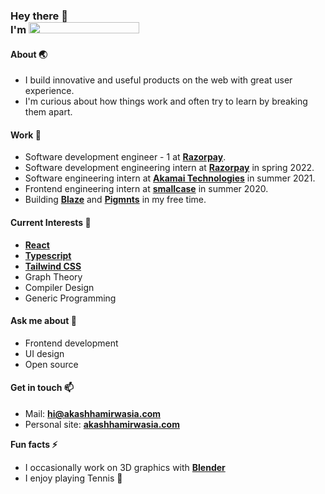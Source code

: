 <h3>
  Hey there 👋<br>
  I'm
  <a href="#">
    <img src="https://akashhamirwasia.com/akash-animated.svg" width="177" height="18">
  </a>
</h3>

<!--
- 🔭 I’m currently working on ...
- 🌱 I’m currently learning ...
- 👯 I’m looking to collaborate on ...
- 🤔 I’m looking for help with ...
- 💬 Ask me about ...
- 📫 How to reach me: ...
- 😄 Pronouns: ...
- ⚡ Fun fact: ...
-->

#### About 🌏
- I build innovative and useful products on the web with great user experience.
- I'm curious about how things work and often try to learn by breaking them apart.

#### Work 🔭
- Software development engineer - 1 at **[Razorpay](https://razorpay.com)**.
- Software development engineering intern at **[Razorpay](https://razorpay.com)** in spring 2022.
- Software engineering intern at **[Akamai Technologies](https://akamai.com)** in summer 2021.
- Frontend engineering intern at **[smallcase](https://smallcase.com)** in summer 2020.
- Building **[Blaze](https://blaze.now.sh)** and **[Pigmnts](https://pigmnts.web.app)** in my free time.

#### Current Interests 🌱
- **[React](https://reactjs.org)**
- **[Typescript](https://www.typescriptlang.org/)**
- **[Tailwind CSS](https://tailwindcss.com)**
- Graph Theory
- Compiler Design
- Generic Programming

#### Ask me about 💬
- Frontend development
- UI design
- Open source

#### Get in touch 📫
- Mail: **hi@akashhamirwasia.com**
- Personal site: **[akashhamirwasia.com](https://akashhamirwasia.com)**

**Fun facts ⚡**
- I occasionally work on 3D graphics with **[Blender](https://blender.org)**
- I enjoy playing Tennis 🎾
